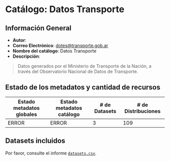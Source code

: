 
# Catálogo: Datos Transporte

## Información General

- **Autor**: 
- **Correo Electrónico**: dotes@transporte.gob.ar
- **Nombre del catálogo**: Datos Transporte
- **Descripción**:

> Datos generados por el Ministerio de Transporte de la Nación, a través del Observatorio Nacional de Datos de Transporte.

## Estado de los metadatos y cantidad de recursos

Estado metadatos globales | Estado metadatos catálogo | # de Datasets | # de Distribuciones
--------------------------|---------------------------|---------------|--------------------
ERROR | ERROR | 3 | 109

## Datasets incluidos

Por favor, consulte el informe [`datasets.csv`](datasets.csv).
